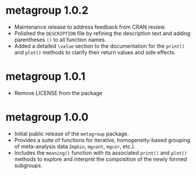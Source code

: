 # metagroup 1.0.2

* Maintenance release to address feedback from CRAN review.
* Polished the `DESCRIPTION` file by refining the description text and adding parentheses `()` to all function names.
* Added a detailed `\value` section to the documentation for the `print()` and `plot()` methods to clarify their return values and side effects.


# metagroup 1.0.1

* Remove LICENSE from the package


# metagroup 1.0.0

* Initial public release of the `metagroup` package. 
* Provides a suite of functions for iterative, homogeneity-based grouping of meta-analysis data (`mgbin`, `mgcont`, `mgcor`, etc.).
* Includes the `meaning()` function with its associated `print()` and `plot()` methods to explore and interpret the composition of the newly formed subgroups.
